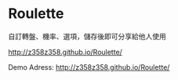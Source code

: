# Roulette

自訂轉盤、機率、選項，儲存後即可分享給他人使用

http://z358z358.github.io/Roulette/

Demo Adress:
http://z358z358.github.io/Roulette/
